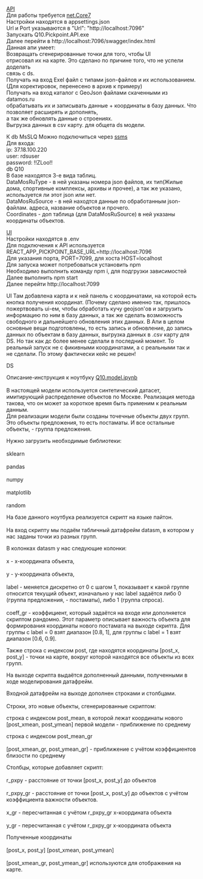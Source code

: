 [API](https://github.com/Volnaya-Neva/Source/tree/master/Build/API)<br/>
Для работы требуется [net.Core7](https://dotnet.microsoft.com/en-us/download/dotnet/7.0)<br/>
Настройки находятся в appsettings.json<br/>
Url и Port указываются в  "Url": "http://localhost:7096"<br/>
Запускать Q10.Pickpoint.API.exe<br/>
Далее перейти в http://localhost:7096/swagger/index.html<br/>
Данная апи умеет:<br/>
  Возвращать сгенерированные точки для того, чтобы UI<br/>
отрисовал их на карте. Это сделано по причине того, что не успели доделать<br/>
связь с ds.<br/>
  Получать на вход Exel файл с типами json-файлов и их использованием.(Для коректировок, перенесено в архив к примеру)<br/>
  Получать на вход каталог с GeoJson файлами скаченными из datamos.ru<br/>
обрабатывать их и записывать данные + координаты в базу данных. Что позволяет расширять и дополнять,<br/>
а так же обновлять данные о строениях.<br/>
  Выгрузка данных в csv карту. для общета ds модели.<br/>

К db MsSLQ Можно подключиться через [ssms](https://learn.microsoft.com/ru-RU/sql/ssms/download-sql-server-management-studio-ssms?azure-portal=true&view=sql-server-ver16)<br/>
Для входа:<br/>
  ip: 37.18.100.220<br/>
  user: rdsuser<br/>
  password: !!ZLoo!!<br/>
  db Q10<br/>
В базе находятся 3-е вида таблиц.<br/>
  DataMosRuType - в ней указаны номера json файлов, их тип(Жилые дома, спортивные комплексы, архивы и прочее), а так же указано, используется ли этот json или нет.<br/>
  DataMosRuSource - в ней находтся данные по обработанным json-файлам. адреса, название объектов и прочего.<br/>
  Coordinates - доп таблица (для DataMosRuSource) в ней указаны координаты объектов.<br/>



[UI](https://github.com/Volnaya-Neva/Source/tree/master/Build/UI)<br/>
Настройки находятся в .env<br/>
Для подключения к API используется REACT_APP_PICKPOINT_BASE_URL=http://localhost:7096<br/>
Для указания порта, PORT=7099, для хоста HOST=localhost<br/>
Для запуска может потребоваться установить npm<br/>
Необходимо выполнить команду npm i, для подгрузки зависимостей<br/>
Далее выполнить npm start<br/>
Далее перейти http://localhost:7099<br/>



UI Там добавлена карта и к ней панель с координатами, на которой есть кнопка получения координат. (Почему сделано именно так, пришлось пожертвовать ui-ем, чтобы обработать кучу geojson'ов и загрузить информацию по ним в базу данных, а так же сделать возможность свободного и дальнейшего обновления этих данных.
В Апи в целом основные вещи подготовлены, то есть запись и обновление, до запись данных по объектам в базу данных, выгрузка данных в .csv карту для DS. Но так как дс более менее сделали в последний момент. То реальный запуск не с фикивными координатами, а с реальными так и не сделали. По этому фактически кейс не решен!


DS

   Описание-инструкция к ноутбуку [Q10.model.ipynb](https://github.com/Volnaya-Neva/DS/tree/master/Q10/model)<br/>  
В настоящей модели используется синтетический датасет,  имитирующий распределение объектов по Москве. Реализация метода такова, что он может за короткое время быть применим к реальным данным.<br/>
        Для реализации модели были созданы точечные объекты двух групп. Это объекты предложения, то есть постаматы. И все остальные объекты, - группа предложения.<br/>
 
Нужно загрузить необходимые библиотеки:<br/>  
sklearn<br/>  
pandas<br/>  
numpy<br/>  
matplotlib<br/>  
random<br/>  
 
На базе данного ноутбука реализуется скрипт на языке пайтон.<br/>  
На вход скрипту мы подаём табличный датафрейм datasm, в котором у нас заданы точки из разных групп.<br/>  
 
В колонках datasm у нас следующие колонки:<br/>  
x - x-координата объекта,<br/>  
y - y-координата объекта,<br/>  
label - меняется дискретно от 0 с шагом 1, показывает к какой группе относится текущий объект, изначально у нас label задаётся либо 0 (группа предложения, - постаматы), либо 1 (группа спроса).<br/>  
coeff_gr - коэффициент, который задаётся на входе или дополняется скриптом рандомно. Этот параметр описывает важность объекта для формирования координаты нового постамата на выходе скрипта. Для группы с label = 0 взят диапазон [0.8, 1], для группы с label = 1 взят диапазон [0.6, 0.9].<br/>  
 
Также строка с индексом post, где находятся координаты [post_x, post_y] - точки на карте, вокруг которой находятся все объекты из всех групп.<br/>  
 
На выходе скрипта выдаётся дополненный данными, полученными в ходе моделирования датафрейм.<br/>  
 
Входной датафрейм на выходе дополнен строками и столбцами.<br/>  
Строки, это новые объекты, сгенерированные скриптом:<br/>  
 
строка с индексом post_mean, в которой лежат координаты нового [post_xmean, post_ymean]  первой модели - приближение по среднему<br/>  
 
строка с индексом post_mean_gr <br/>  
[post_xmean_gr, post_ymean_gr] - приближение с учётом коэффициентов близости по среднему<br/>  
 
Столбцы, которые добавляет скрипт:<br/>  
r_pxpy - расстояние от точки [post_x, post_y] до объектов<br/>  
r_pxpy_gr - расстояние от точки [post_x, post_y] до объектов с учётом коэффициента важности объектов.<br/>  
x_gr - пересчитанная с учётом r_pxpy_gr x-координата объекта<br/>  
y_gr - пересчитанная с учётом r_pxpy_gr x-координата объекта<br/>  
 
Полученные координаты <br/>  
[post_x, post_y]  [post_xmean, post_ymean] <br/>  
[post_xmean_gr, post_ymean_gr] используются для отображения на карте.<br/>  


